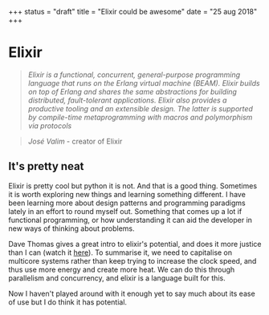 +++
status = "draft"
title = "Elixir could be awesome"
date = "25 aug 2018"
+++

Elixir
======

>    *Elixir is a functional, concurrent, general-purpose programming language that runs on the Erlang virtual machine (BEAM). Elixir builds on top of Erlang and shares the same abstractions for building distributed, fault-tolerant applications. Elixir also provides a productive tooling and an extensible design. The latter is supported by compile-time metaprogramming with macros and polymorphism via protocols*

> *José Valim* - creator of Elixir

It's pretty neat
----------------

Elixir is pretty cool but python it is not. And that is a good thing.
Sometimes it is worth exploring new things and learning something
different. I have been learning more about design patterns and
programming paradigms lately in an effort to round myself out. Something
that comes up a lot if functional programming, or how understanding it
can aid the developer in new ways of thinking about problems.

Dave Thomas gives a great intro to elixir's potential, and does it more
justice than I can (watch it
[here](https://player.vimeo.com/video/199860926)). To summarise it, we
need to capitalise on multicore systems rather than keep trying to
increase the clock speed, and thus use more energy and create more heat.
We can do this through parallelism and concurrency, and elixir is a
language built for this.

Now I haven't played around with it enough yet to say much about its
ease of use but I do think it has potential.
